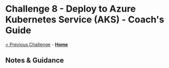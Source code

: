 # Challenge 8 - Deploy to Azure Kubernetes Service (AKS) - Coach's Guide

[< Previous Challenge](./Solution-07.md) - **[Home](README.md)**

## Notes & Guidance
